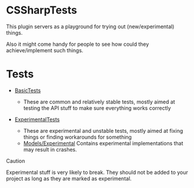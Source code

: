 # CSSharpTests
This plugin servers as a playground for trying out (new/experimental) things.

Also it might come handy for people to see how could they achieve/implement such things.

# Tests
- [BasicTests](https://github.com/KillStr3aK/CSSharpTests/blob/master/Tests/BasicTests.cs)
  - These are common and relatively stable tests, mostly aimed at testing the API stuff to make sure everything works correctly

- [ExperimentalTests](https://github.com/KillStr3aK/CSSharpTests/blob/master/Tests/ExperimentalTests.cs)
  - These are experimental and unstable tests, mostly aimed at fixing things or finding workarounds for something 
  - [Models/Experimental](https://github.com/KillStr3aK/CSSharpTests/tree/master/Models/Experimental) Contains experimental implementations that may result in crashes.

> [!CAUTION]
> Experimental stuff is very likely to break. They should not be added to your project as long as they are marked as experimental.
